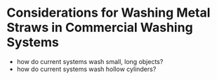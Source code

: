# Considerations for Washing Metal Straws in Commercial Washing Systems

- how do current systems wash small, long objects?
- how do current systems wash hollow cylinders?